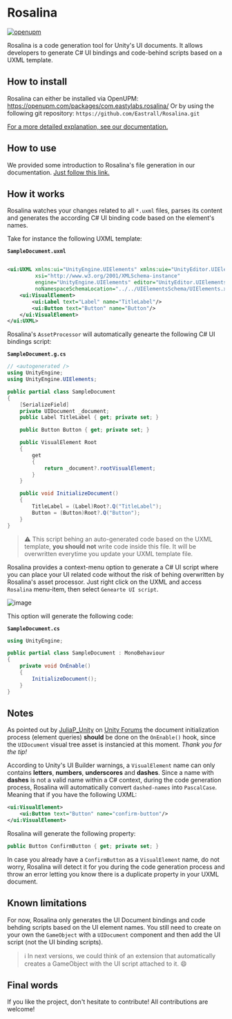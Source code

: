 # Rosalina

[![openupm](https://img.shields.io/npm/v/com.eastylabs.rosalina?label=openupm&registry_uri=https://package.openupm.com)](https://openupm.com/packages/com.eastylabs.rosalina/)

Rosalina is a code generation tool for Unity's UI documents. It allows developers to generate C# UI bindings and
code-behind scripts based on a UXML template.

## How to install

Rosalina can either be installed via OpenUPM: https://openupm.com/packages/com.eastylabs.rosalina/
Or by using the following git repository: ``https://github.com/Eastrall/Rosalina.git``

[For a more detailed explanation, see our documentation.](Documentation~/HowToInstall.md)

## How to use

We provided some introduction to Rosalina's file generation in our documentation.
[Just follow this link.](Documentation~/HowToCreateFiles.md)

## How it works

Rosalina watches your changes related to all `*.uxml` files, parses its content and generates the according C# UI
binding code based on the element's names.

Take for instance the following UXML template:

**`SampleDocument.uxml`**

```xml

<ui:UXML xmlns:ui="UnityEngine.UIElements" xmlns:uie="UnityEditor.UIElements"
         xsi="http://www.w3.org/2001/XMLSchema-instance"
         engine="UnityEngine.UIElements" editor="UnityEditor.UIElements"
         noNamespaceSchemaLocation="../../UIElementsSchema/UIElements.xsd" editor-extension-mode="False">
    <ui:VisualElement>
        <ui:Label text="Label" name="TitleLabel"/>
        <ui:Button text="Button" name="Button"/>
    </ui:VisualElement>
</ui:UXML>
```

Rosalina's `AssetProcessor` will automatically genearte the following C# UI bindings script:

**`SampleDocument.g.cs`**

```csharp
// <autogenerated />
using UnityEngine;
using UnityEngine.UIElements;

public partial class SampleDocument
{
    [SerializeField]
    private UIDocument _document;
    public Label TitleLabel { get; private set; }

    public Button Button { get; private set; }

    public VisualElement Root
    {
        get
        {
            return _document?.rootVisualElement;
        }
    }

    public void InitializeDocument()
    {
        TitleLabel = (Label)Root?.Q("TitleLabel");
        Button = (Button)Root?.Q("Button");
    }
}
```

> ⚠️ This script behing an auto-generated code based on the UXML template, **you should not** write code inside this
> file. It will be overwritten everytime you update your UXML template file.

Rosalina provides a context-menu option to generate a C# UI script where you can place your UI related code without the
risk of behing overwritten by Rosalina's asset processor.
Just right click on the UXML and access `Rosalina` menu-item, then select `Genearte UI script`.

![image](https://user-images.githubusercontent.com/4021025/151774578-84a648a3-5907-4f54-ba7e-c49ab5808a3c.png)

This option will generate the following code:

**`SampleDocument.cs`**

```csharp
using UnityEngine;

public partial class SampleDocument : MonoBehaviour
{
    private void OnEnable()
    {
        InitializeDocument();
    }
}
```

## Notes

As pointed out by [JuliaP_Unity](https://forum.unity.com/members/juliap_unity.4707193/)
on [Unity Forums](https://forum.unity.com/threads/share-your-ui-toolkit-projects.980061/#post-7799040) the document
initialization process (element queries) **should** be done on the `OnEnable()` hook, since the `UIDocument` visual tree
asset is instancied at this moment.
*Thank you for the tip!*

According to Unity's UI Builder warnings, a `VisualElement` name can only contains **letters**, **numbers**, **underscores** and **dashes**.
Since a name with **dashes** is not a valid name within a C# context, during the code generation process, Rosalina will automatically convert `dashed-names` into `PascalCase`.
Meaning that if you have the following UXML:
```xml
<ui:VisualElement>
    <ui:Button text="Button" name="confirm-button"/>
</ui:VisualElement>
```
Rosalina will generate the following property:
```csharp
public Button ConfirmButton { get; private set; }
```

In case you already have a `ConfirmButton` as a `VisualElement` name, do not worry, Rosalina will detect it for you during the code generation process and throw an error letting you know there is a duplicate property in your UXML document.

## Known limitations

For now, Rosalina only generates the UI Document bindings and code behding scripts based on the UI element names. You
still need to create on your own the `GameObject` with a `UIDocument` component and then add the UI script (not the UI
binding scripts).

> ℹ️ In next versions, we could think of an extension that automatically creates a GameObject with the UI script
> attached to it. 😄

## Final words

If you like the project, don't hesitate to contribute! All contributions are welcome!
